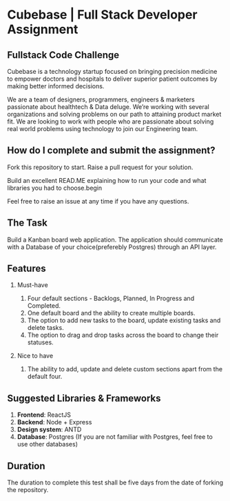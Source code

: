 # Cubebase | Full Stack Developer Assignment

## Fullstack Code Challenge

Cubebase is a technology startup focused on bringing precision medicine to empower doctors and hospitals to deliver superior patient outcomes by making better informed decisions. 

We are a team of designers, programmers, engineers & marketers passionate about healthtech & Data deluge. We’re working with several organizations and solving problems on our path to attaining product market fit. We are looking to work with people who are passionate about solving real world problems using technology to join our Engineering team.


## How do I complete and submit the assignment?
Fork this repository to start. Raise a pull request for your solution.

Build an excellent READ.ME explaining how to run your code and what libraries you had to choose.begin

Feel free to raise an issue at any time if you have any questions.


## The Task
Build a Kanban board web application. The application should communicate with a Database of your choice(preferebly Postgres) through an API layer.


## Features
1. Must-have
    1. Four default sections - Backlogs, Planned, In Progress and Completed.
    2. One default board and the ability to create multiple boards. 
    3. The option to add new tasks to the board, update existing tasks and delete tasks.
    4. The option to drag and drop tasks across the board to change their statuses.

2. Nice to have
    1. The ability to add, update and delete custom sections apart from the default four.


## Suggested Libraries & Frameworks
1. **Frontend**: ReactJS
2. **Backend**: Node + Express
3. **Design system**: ANTD
4. **Database**: Postgres (If you are not familiar with Postgres, feel free to use other databases)


## Duration
The duration to complete this test shall be five days from the date of forking the repository.
